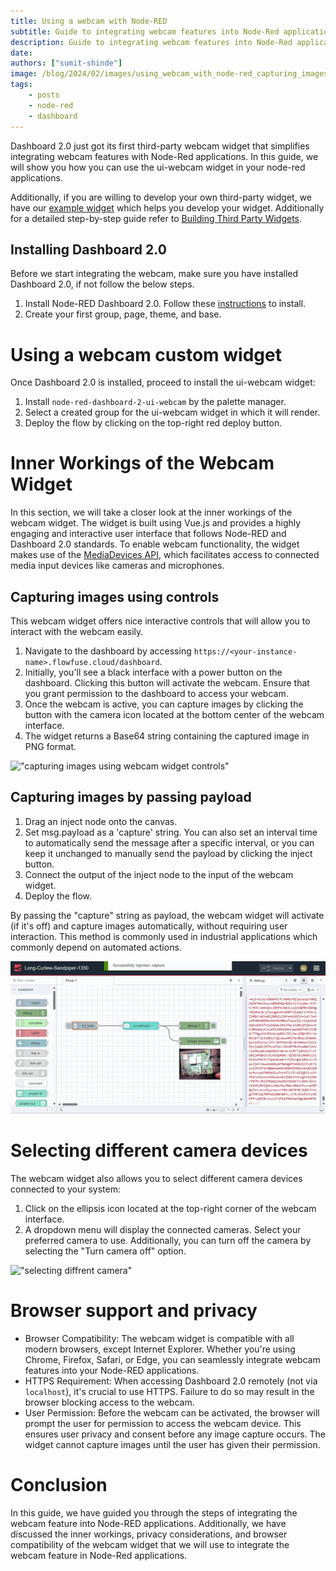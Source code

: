 ```yaml
---
title: Using a webcam with Node-RED
subtitle: Guide to integrating webcam features into Node-Red applications.
description: Guide to integrating webcam features into Node-Red applications.
date: 
authors: ["sumit-shinde"]
image: /blog/2024/02/images/using_webcam_with_node-red_capturing_images_by_passing_payload.gif
tags:
    - posts
    - node-red
    - dashboard
---
```


Dashboard 2.0 just got its first third-party webcam widget that simplifies integrating webcam features with Node-Red applications. In this guide, we will show you how you can use the ui-webcam widget in your node-red applications.

<!---more--->

Additionally, if you are willing to develop your own third-party widget, we have our [example widget](https://github.com/FlowFuse/node-red-dashboard-2-ui-example) which helps you develop your widget. Additionally for a detailed step-by-step guide refer to [Building Third Party Widgets](https://dashboard.flowfuse.com/contributing/widgets/third-party.html).

## Installing Dashboard 2.0
Before we start integrating the webcam, make sure you have installed Dashboard 2.0, if not follow the below steps.

1. Install Node-RED Dashboard 2.0. Follow these [instructions](https://dashboard.flowfuse.com/getting-started.html) to install.
2. Create your first group, page, theme, and base.

# Using a webcam custom widget
Once Dashboard 2.0 is installed, proceed to install the ui-webcam widget:

1. Install `node-red-dashboard-2-ui-webcam` by the palette manager.
2. Select a created group for the ui-webcam widget in which it will render.
3. Deploy the flow by clicking on the top-right red deploy button.

# Inner Workings of the Webcam Widget
In this section, we will take a closer look at the inner workings of the webcam widget. The widget is built using Vue.js and provides a highly engaging and interactive user interface that follows Node-RED and Dashboard 2.0 standards. To enable webcam functionality, the widget makes use of the [MediaDevices API](https://developer.mozilla.org/en-US/docs/Web/API/MediaDevices/getUserMedia), which facilitates access to connected media input devices like cameras and microphones. 


## Capturing images using controls

This webcam widget offers nice interactive controls that will allow you to interact with the webcam easily.

1. Navigate to the dashboard by accessing `https://<your-instance-name>.flowfuse.cloud/dashboard`.
2. Initially, you'll see a black interface with a power button on the dashboard. Clicking this button will activate the webcam. Ensure that you grant permission to the dashboard to access your webcam.
3. Once the webcam is active, you can capture images by clicking the button with the camera icon located at the bottom center of the webcam interface.
4. The widget returns a Base64 string containing the captured image in PNG format.

!["capturing images using webcam widget controls"](./images/using_webcam_with_node-red_capturing_images_by_control.gif "capturing images using webcam widget controls")

## Capturing images by passing payload

1. Drag an inject node onto the canvas.
2. Set msg.payload as a 'capture' string. You can also set an interval time to automatically send the message after a specific interval, or you can keep it unchanged to manually send the payload by clicking the inject button.
3. Connect the output of the inject node to the input of the webcam widget.
4. Deploy the flow.

By passing the "capture" string as payload, the webcam widget will activate (if it's off) and capture images automatically, without requiring user interaction. This method is commonly used in industrial applications which commonly depend on automated actions.

!["capturing images by payload"](./images/using_webcam_with_node-red_capturing_images_by_passing_payload.gif "capturing images by payload")

# Selecting different camera devices

The webcam widget also allows you to select different camera devices connected to your system:

1. Click on the ellipsis icon located at the top-right corner of the webcam interface.
2. A dropdown menu will display the connected cameras. Select your preferred camera to use. Additionally, you can turn off the camera by selecting the "Turn camera off" option.

!["selecting diffrent camera"](./images/using_webcam_with_node-red_selecting_diffrent_camera.gif "selecting diffrent camera")

# Browser support and privacy

- Browser Compatibility: The webcam widget is compatible with all modern browsers, except Internet Explorer. Whether you're using Chrome, Firefox, Safari, or Edge, you can seamlessly integrate webcam features into your Node-RED applications.
- HTTPS Requirement: When accessing Dashboard 2.0 remotely (not via `localhost`), it's crucial to use HTTPS. Failure to do so may result in the browser blocking access to the webcam. 
- User Permission: Before the webcam can be activated, the browser will prompt the user for permission to access the webcam device. This ensures user privacy and consent before any image capture occurs. The widget cannot capture images until the user has given their permission.

# Conclusion
In this guide, we have guided you through the steps of integrating the webcam feature into Node-RED applications. Additionally, we have discussed the inner workings, privacy considerations, and browser compatibility of the webcam widget that we will use to integrate the webcam feature in Node-Red applications.
